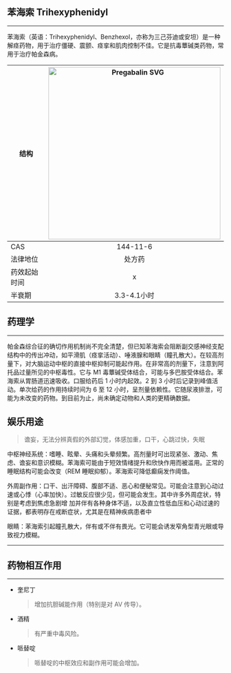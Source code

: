 ## 苯海索 Trihexyphenidyl

---

苯海索（英语：Trihexyphenidyl、Benzhexol，亦称为三己芬迪或安坦）是一种解痉药物，用于治疗僵硬、震颤、痉挛和肌肉控制不佳。它是抗毒蕈碱类药物，常用于治疗帕金森病。

| 结构 | <img src="https://upload.wikimedia.org/wikipedia/commons/3/3c/Pregabalin.svg" alt="Pregabalin SVG" width="400"> |
| ----------- | :-----------: |
| CAS | 144-11-6  |
| 法律地位 | 处方药 |
| 药效起始时间 | x |
| 半衰期 | 3.3-4.1小时 |

## 药理学

---

帕金森综合征的确切作用机制尚不完全清楚，但已知苯海索会阻断副交感神经支配结构中的传出冲动，如平滑肌（痉挛活动）、唾液腺和眼睛（瞳孔散大）。在较高剂量下，对大脑运动中枢的直接中枢抑制可能起作用。在非常高的剂量下，注意到阿托品过量所见的中枢毒性。它与 M1 毒蕈碱受体结合，可能与多巴胺受体结合。苯海索从胃肠道迅速吸收。口服给药后 1 小时内起效。2 到 3 小时后记录到峰值活动。单次给药的作用持续时间为 6 至 12 小时，呈剂量依赖性。它随尿液排泄，可能为未改变的药物。到目前为止，尚未确定动物和人类的更精确数据。

## 娱乐用途

> 谵妄，无法分辨真假的外部幻觉，体感加重，口干，心跳过快，失眠

  中枢神经系统：嗜睡、眩晕、头痛和头晕频繁。高剂量时可出现紧张、激动、焦虑、谵妄和意识模糊。苯海索可能由于短效情绪提升和欣快作用而被滥用。正常的睡眠结构可能会改变（REM 
  睡眠抑郁）。苯海索可降低癫痫发作阈值。

  外周副作用：口干、出汗障碍、腹部不适、恶心和便秘常见。可能会注意到心动过速或心悸（心率加快）。过敏反应很少见，但可能会发生。其中许多外周症状，特别是考虑到焦虑急剧增 
  加并伴有各种身体不适，以及直立性低血压和心动过速的证据，都表明存在戒断症状，尤其是在精神疾病患者中

  眼睛：苯海索引起瞳孔散大，伴有或不伴有畏光。它可能会诱发窄角型青光眼或导致视力模糊。

---

## 药物相互作用

---

* 奎尼丁
  > 增加抗胆碱能作用（特别是对 AV 传导）。

* 酒精
  > 有严重中毒风险。

* 哌替啶
  > 哌替啶的中枢效应和副作用可能会增加。
